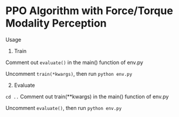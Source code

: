 # PPO Algorithm with Force/Torque Modality Perception

Usage
1. Train
   
Comment out `evaluate()` in the main() function of env.py

Uncomment `train(*kwargs)`, then run 
`python env.py` 

2. Evaluate

`cd ..`
Comment out train(**kwargs) in the main() function of env.py

Uncomment `evaluate()`, then run
`python env.py` 
